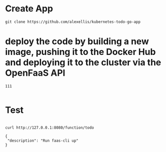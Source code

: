


#  Create App

```
git clone https://github.com/alexellis/kubernetes-todo-go-app

```


#  deploy the code by building a new image, pushing it to the Docker Hub and deploying it to the cluster via the OpenFaaS API     


```
111


```



#  Test

```

curl http://127.0.0.1:8080/function/todo

{
 "description": "Run faas-cli up"
}


```





